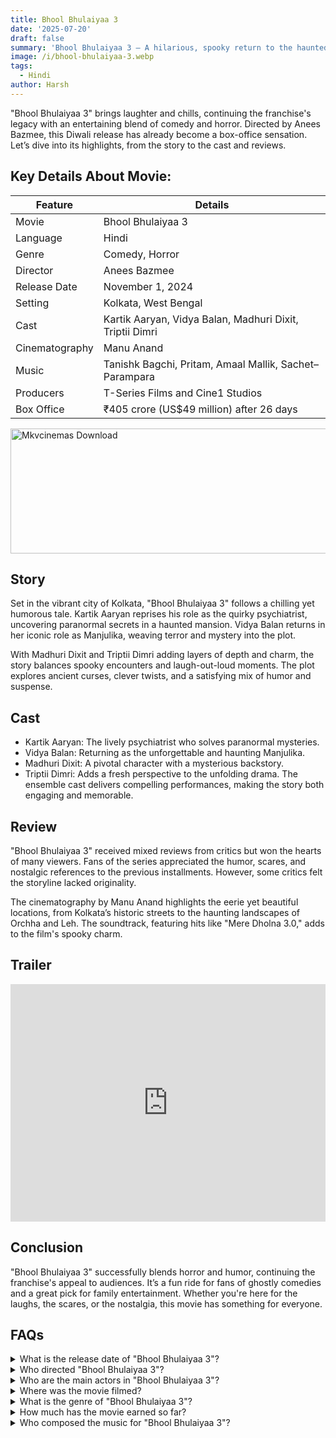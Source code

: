 ```yaml
---
title: Bhool Bhulaiyaa 3
date: '2025-07-20'
draft: false
summary: 'Bhool Bhulaiyaa 3 – A hilarious, spooky return to the haunted haveli with Vidya Balan, Kartik Aaryan, and more! Comedy and horror await.'
image: /i/bhool-bhulaiyaa-3.webp
tags:
  - Hindi
author: Harsh
---
```


"Bhool Bhulaiyaa 3" brings laughter and chills, continuing the franchise's legacy with an entertaining blend of comedy and horror. Directed by Anees Bazmee, this Diwali release has already become a box-office sensation. Let’s dive into its highlights, from the story to the cast and reviews.

## Key Details About Movie:

| Feature        | Details                                                  |
| -------------- | -------------------------------------------------------- |
| Movie          | Bhool Bhulaiyaa 3                                        |
| Language       | Hindi                                                    |
| Genre          | Comedy, Horror                                           |
| Director       | Anees Bazmee                                             |
| Release Date   | November 1, 2024                                         |
| Setting        | Kolkata, West Bengal                                     |
| Cast           | Kartik Aaryan, Vidya Balan, Madhuri Dixit, Triptii Dimri |
| Cinematography | Manu Anand                                               |
| Music          | Tanishk Bagchi, Pritam, Amaal Mallik, Sachet–Parampara   |
| Producers      | T-Series Films and Cine1 Studios                         |
| Box Office     | ₹405 crore (US$49 million) after 26 days                 |

<a href="https://mkvcinemas.buzz/bookmarks-list">
  <img src="/mkvcinemas-btn.webp" alt="Mkvcinemas Download" width="600" height="200" loading="lazy">
</a>

## Story

Set in the vibrant city of Kolkata, "Bhool Bhulaiyaa 3" follows a chilling yet humorous tale. Kartik Aaryan reprises his role as the quirky psychiatrist, uncovering paranormal secrets in a haunted mansion. Vidya Balan returns in her iconic role as Manjulika, weaving terror and mystery into the plot.

With Madhuri Dixit and Triptii Dimri adding layers of depth and charm, the story balances spooky encounters and laugh-out-loud moments. The plot explores ancient curses, clever twists, and a satisfying mix of humor and suspense.

## Cast

- Kartik Aaryan: The lively psychiatrist who solves paranormal mysteries.
- Vidya Balan: Returning as the unforgettable and haunting Manjulika.
- Madhuri Dixit: A pivotal character with a mysterious backstory.
- Triptii Dimri: Adds a fresh perspective to the unfolding drama.
  The ensemble cast delivers compelling performances, making the story both engaging and memorable.

## Review

"Bhool Bhulaiyaa 3" received mixed reviews from critics but won the hearts of many viewers. Fans of the series appreciated the humor, scares, and nostalgic references to the previous installments. However, some critics felt the storyline lacked originality.

The cinematography by Manu Anand highlights the eerie yet beautiful locations, from Kolkata’s historic streets to the haunting landscapes of Orchha and Leh. The soundtrack, featuring hits like "Mere Dholna 3.0," adds to the film's spooky charm.

## Trailer

<iframe width="100%" height="380" src="https://www.youtube.com/embed/sp3Io6rcA8E" title={title} frameborder="0" allow="accelerometer; autoplay; clipboard-write; encrypted-media; gyroscope; picture-in-picture; web-share" referrerpolicy="strict-origin-when-cross-origin" allowfullscreen loading="lazy"></iframe>

## Conclusion

"Bhool Bhulaiyaa 3" successfully blends horror and humor, continuing the franchise's appeal to audiences. It’s a fun ride for fans of ghostly comedies and a great pick for family entertainment. Whether you're here for the laughs, the scares, or the nostalgia, this movie has something for everyone.

## FAQs

<details>
    <summary>What is the release date of "Bhool Bhulaiyaa 3"?</summary>
    <p>The movie was released on November 1, 2024.</p>
</details>

<details>
    <summary>Who directed "Bhool Bhulaiyaa 3"?</summary>
    <p>Anees Bazmee directed the film.</p>
</details>

<details>
    <summary>Who are the main actors in "Bhool Bhulaiyaa 3"?</summary>
    <p>Kartik Aaryan, Vidya Balan, Madhuri Dixit, and Triptii Dimri star in the film.</p>
</details>

<details>
    <summary>Where was the movie filmed?</summary>
    <p>Filming took place in Mumbai, Kolkata, Orchha, and Leh.</p>
</details>

<details>
    <summary>What is the genre of "Bhool Bhulaiyaa 3"?</summary>
    <p>It’s a comedy-horror film.</p>
</details>

<details>
    <summary>How much has the movie earned so far?</summary>
    <p>The film has grossed ₹405 crore (US$49 million) worldwide after 26 days.</p>
</details>

<details>
    <summary>Who composed the music for "Bhool Bhulaiyaa 3"?</summary>
    <p>Music was composed by Tanishk Bagchi, Pritam, Amaal Mallik, and Sachet–Parampara.</p>
</details>
